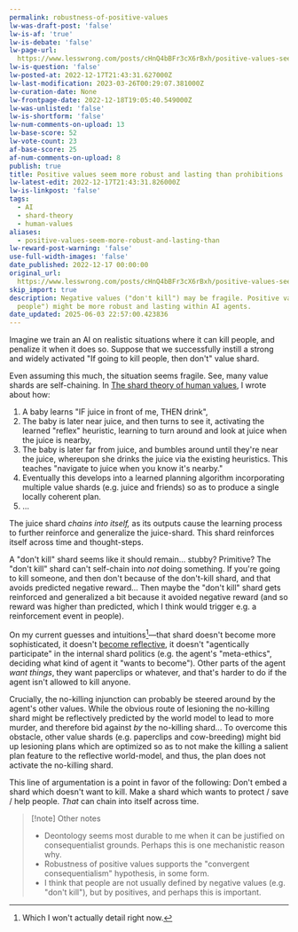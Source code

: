 ```yaml
---
permalink: robustness-of-positive-values
lw-was-draft-post: 'false'
lw-is-af: 'true'
lw-is-debate: 'false'
lw-page-url: 
  https://www.lesswrong.com/posts/cHnQ4bBFr3cX6rBxh/positive-values-seem-more-robust-and-lasting-than
lw-is-question: 'false'
lw-posted-at: 2022-12-17T21:43:31.627000Z
lw-last-modification: 2023-03-26T00:29:07.381000Z
lw-curation-date: None
lw-frontpage-date: 2022-12-18T19:05:40.549000Z
lw-was-unlisted: 'false'
lw-is-shortform: 'false'
lw-num-comments-on-upload: 13
lw-base-score: 52
lw-vote-count: 23
af-base-score: 25
af-num-comments-on-upload: 8
publish: true
title: Positive values seem more robust and lasting than prohibitions
lw-latest-edit: 2022-12-17T21:43:31.826000Z
lw-is-linkpost: 'false'
tags:
  - AI
  - shard-theory
  - human-values
aliases:
  - positive-values-seem-more-robust-and-lasting-than
lw-reward-post-warning: 'false'
use-full-width-images: 'false'
date_published: 2022-12-17 00:00:00
original_url: 
  https://www.lesswrong.com/posts/cHnQ4bBFr3cX6rBxh/positive-values-seem-more-robust-and-lasting-than
skip_import: true
description: Negative values ("don't kill") may be fragile. Positive values ("protect
  people") might be more robust and lasting within AI agents.
date_updated: 2025-06-03 22:57:00.423836
---
```








Imagine we train an AI on realistic situations where it can kill people, and penalize it when it does so. Suppose that we successfully instill a strong and widely activated "If going to kill people, then don't" value shard.

Even assuming this much, the situation seems fragile. See, many value shards are self-chaining. In [The shard theory of human values](/shard-theory), I wrote about how:

1. A baby learns "IF juice in front of me, THEN drink",
2. The baby is later near juice, and then turns to see it, activating the learned "reflex" heuristic, learning to turn around and look at juice when the juice is nearby,
3. The baby is later far from juice, and bumbles around until they're near the juice, whereupon she drinks the juice via the existing heuristics. This teaches "navigate to juice when you know it's nearby."
4. Eventually this develops into a learned planning algorithm incorporating multiple value shards (e.g. juice and friends) so as to produce a single locally coherent plan.
5. ...

The juice shard _chains into itself,_ as its outputs cause the learning process to further reinforce and generalize the juice-shard. This shard reinforces itself across time and thought-steps.

A "don't kill" shard seems like it should remain... stubby? Primitive? The "don't kill" shard can't self-chain into _not_ doing something. If you're going to kill someone, and then don't because of the don't-kill shard, and that avoids predicted negative reward... Then maybe the "don't kill" shard gets reinforced and generalized a bit because it avoided negative reward (and so reward was higher than predicted, which I think would trigger e.g. a reinforcement event in people).

On my current guesses and intuitions[^1]—that shard doesn't become more sophisticated, it doesn't [become reflective](/a-shot-at-the-diamond-alignment-problem#The-agent-becomes-reflective), it doesn't "agentically participate" in the internal shard politics (e.g. the agent's "meta-ethics", deciding what kind of agent it "wants to become"). Other parts of the agent _want things_, they want paperclips or whatever, and that's harder to do if the agent isn't allowed to kill anyone.

Crucially, the no-killing injunction can probably be steered around by the agent's other values. While the obvious route of lesioning the no-killing shard might be reflectively predicted by the world model to lead to more murder, and therefore bid against _by_ the no-killing shard... To overcome this obstacle, other value shards (e.g. paperclips and cow-breeding) might bid up lesioning plans which are optimized so as to not make the killing a salient plan feature to the reflective world-model, and thus, the plan does not activate the no-killing shard.

This line of argumentation is a point in favor of the following: Don't embed a shard which doesn't want to kill. Make a shard which wants to protect / save / help people. _That_ can chain into itself across time.

> [!note] Other notes
>
> - Deontology seems most durable to me when it can be justified on consequentialist grounds. Perhaps this is one mechanistic reason why.
> - Robustness of positive values supports the "convergent consequentialism" hypothesis, in some form.
> - I think that people are not usually defined by negative values (e.g. "don't kill"), but by positives, and perhaps this is important.

[^1]: Which I won't actually detail right now.
